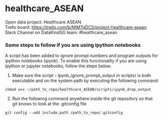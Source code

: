 # healthcare_ASEAN
Open data project: Healthcare ASEAN<br />
Trello board: https://trello.com/b/NtM7qDC5/project-healthcare-asean<br />
Slack Channel on DataKindSG team: #healthcare_asean<br />

### Some steps to follow if you are using ipython notebooks
A script has been added to ignore prompt numbers and program outputs for ipython notebooks (ipynb). To enable this functionality if you are using ipython or jupyter notebooks, follow the steps below.

1. Make sure the script - ipynb_ignore_prompt_output in scripts/ is both executable and on the system path by executing the following command

  ```
  chmod u+x ~/path_to_repo/healthcare_ASEAN/scripts/ipynb_drop_output
  ```
2. Run the following command anywhere inside the git repository so that git knows to look at the .gitconfig file

  ```
  git config --add include.path /path_to_repo/.gitconfig
  ```
